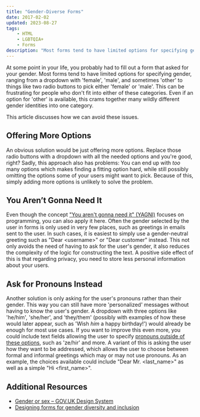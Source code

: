 ```yaml
---
title: "Gender-Diverse Forms"
date: 2017-02-02
updated: 2023-08-27
tags:
    - HTML
    - LGBTQIA+
    - Forms
description: "Most forms tend to have limited options for specifying gender. This article discusses how we can avoid these issues."
---
```


At some point in your life, you probably had to fill out a form that asked for your gender. Most forms
tend to have limited options for specifying gender, ranging from a dropdown with 'female', 'male', and
sometimes 'other' to things like two radio buttons to pick either 'female' or 'male'.
This can be frustrating for people who don't fit into either of these categories. Even if an option for 'other' is available, this crams together many wildly different gender identities into one category.

This article discusses how we can avoid these issues.

<!-- more -->

## Offering More Options

An obvious solution would be just offering more options. Replace those radio buttons with a dropdown with all the needed options and you're good, right? Sadly, this approach also has problems: You can end up with _too_ many options which makes finding a fitting option hard, while still possibly omitting the options some of your users might want to pick. Because of this, simply adding more options is unlikely to solve the problem.

## You Aren’t Gonna Need It

Even though the concept ["You aren't gonna need it" (YAGNI)](https://en.wikipedia.org/wiki/You_aren%27t_gonna_need_it) focuses on programming, you can also apply it here. Often the gender selected by the user in forms is only used in very few places, such as greetings in emails sent to the user. In such cases, it is easiest to simply use a gender-neutral greeting such as "Dear \<username\>" or "Dear customer" instead.
This not only avoids the need of having to ask for the user's gender, it also reduces the complexity of the logic for constructing the text. A positive side effect of this is that regarding privacy, you need to store less personal information about your users.

## Ask for Pronouns Instead

Another solution is only asking for the user's pronouns rather than their gender. This way you can still have more 'personalized' messages without having to know the user's gender.
A dropdown with three options like 'he/him', 'she/her', and 'they/them' (possibly with examples of how these would later appear, such as 'Wish _him_ a happy birthday!') would already be enough for most use cases. If you want to improve this even more, you could include text fields allowing the user to specify [pronouns outside of these options](https://en.wikipedia.org/wiki/Neopronoun), such as 'ze/hir' and more.
A variant of this is asking the user how they want to be addressed, which allows the user to choose between formal and informal greetings which may or may not use pronouns. As an example, the choices available could include "Dear Mr. \<last_name\>" as well as a simple "Hi \<first_name\>".

## Additional Resources

-   [Gender or sex – GOV.UK Design System](hhttps://design-system.service.gov.uk/patterns/gender-or-sex/)
-   [Designing forms for gender diversity and inclusion](https://uxdesign.cc/designing-forms-for-gender-diversity-and-inclusion-d8194cf1f51)
